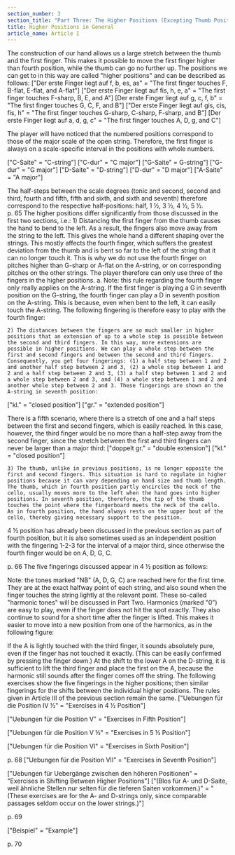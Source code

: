 ```yaml
---
section_number: 3
section_title: "Part Three: The Higher Positions (Excepting Thumb Position)"
title: Higher Positions in General
article_name: Article I
---
```


The construction of our hand allows us a large stretch between the thumb and the first finger. This makes it possible to move the first finger higher than fourth position, while the thumb can go no further up. The positions we can get to in this way are called "higher positions" and can be described as follows:
["Der erste Finger liegt auf f, b, es, as" = "The first finger touches F, B-flat, E-flat, and A-flat"]
["Der erste Finger liegt auf fis, h, e, a" = "The first finger touches F-sharp, B, E, and A"]
[Der erste Finger liegt auf g, c, f, b" = "The first finger touches G, C, F, and B"]
["Der erste Finger liegt auf gis, cis, fis, h" = "The first finger touches G-sharp, C-sharp, F-sharp, and B"]
[Der erste Finger liegt auf a, d, g, c" = "The first finger touches A, D, g, and C"]

The player will have noticed that the numbered positions correspond to those of the major scale of the open string. Therefore, the first finger is always on a scale-specific interval in the positions with whole numbers. 



["C-Saite" = "C-string"]
["C-dur" = "C major"]
["G-Saite" = G-string"]
["G-dur" = "G major"]
["D-Saite" = "D-string"]
["D-dur" = "D major"]
["A-Saite" = "A major"]

The half-steps between the scale degrees (tonic and second, second and third, fourth and fifth, fifth and sixth, and sixth and seventh) therefore correspond to the respective half-positions: half, 1 ½, 3 ½, 4 ½, 5 ½.  
p. 65
The higher positions differ significantly from those discussed in the first two sections, i.e.:
    1) Distancing the first finger from the thumb causes the hand to bend to the left. As a result, the fingers also move away from the string to the left. This gives the whole hand a different shaping over the strings. This mostly affects the fourth finger, which suffers the greatest deviation from the thumb and is bent so far to the left of the string that it can no longer touch it. This is why we do not use the fourth finger on pitches higher than G-sharp or A-flat on the A-string, or on corresponding pitches on the other strings. The player therefore can only use three of the fingers in the higher positions.
        a. Note: this rule regarding the fourth finger only really applies on the A-string. If the first finger is playing a G in seventh position on the G-string, the fourth finger can play a D in seventh position on the A-string. This is because, even when bent to the left, it can easily touch the A-string. The following fingering is therefore easy to play with the fourth finger:


    2) The distances between the fingers are so much smaller in higher positions that an extension of up to a whole step is possible between the second and third fingers. In this way, more extensions are possible in higher positions. We can play a whole step between the first and second fingers and between the second and third fingers. Consequently, you get four fingerings: (1) a half step between 1 and 2 and another half step between 2 and 3, (2) a whole step between 1 and 2 and a half step between 2 and 3, (3) a half step between 1 and 2 and a whole step between 2 and 3, and (4) a whole step between 1 and 2 and another whole step between 2 and 3. These fingerings are shown on the A-string in seventh position:
["kl." = "closed position"]
["gr." = "extended position"]

There is a fifth scenario, where there is a stretch of one and a half steps between the first and second fingers, which is easily reached. In this case, however, the third finger would be no more than a half-step away from the second finger, since the stretch between the first and third fingers can never be larger than a major third:
["doppelt gr." = "double extension"]
["kl." = "closed position"]

    3) The thumb, unlike in previous positions, is no longer opposite the first and second fingers. This situation is hard to regulate in higher positions because it can vary depending on hand size and thumb length. The thumb, which in fourth position partly encircles the neck of the cello, usually moves more to the left when the hand goes into higher positions. In seventh position, therefore, the tip of the thumb touches the point where the fingerboard meets the neck of the cello. As in fourth position, the hand always rests on the upper bout of the cello, thereby giving necessary support to the position.
4 ½ position has already been discussed in the previous section as part of fourth position, but it is also sometimes used as an independent position with the fingering 1-2-3 for the interval of a major third, since otherwise the fourth finger would be on A, D, G, C. 

p. 66
The five fingerings discussed appear in 4 ½ position as follows:

Note: the tones marked "NB" (A, D, G, C) are reached here for the first time. They are at the exact halfway point of each string, and also sound when the finger touches the string lightly at the relevant point. These so-called "harmonic tones" will be discussed in Part Two. Harmonics (marked "0") are easy to play, even if the finger does not hit the spot exactly. They also continue to sound for a short time after the finger is lifted. This makes it easier to move into a new position from one of the harmonics, as in the following figure:

If the A is lightly touched with the third finger, it sounds absolutely pure, even if the finger has not touched it exactly. (This can be easily confirmed by pressing the finger down.) At the shift to the lower A on the D-string, it is sufficient to lift the third finger and place the first on the A, because the harmonic still sounds after the finger comes off the string.
The following exercises show the five fingerings in the higher positions; then similar fingerings for the shifts between the individual higher positions. The rules given in Article III of the previous section remain the same.
["Uebungen für die Position IV ½" = "Exercises in 4 ½ Position"]

["Uebungen für die Position V" = "Exercises in Fifth Position"]

["Uebungen für die Position V ½" = "Exercises in 5 ½ Position"]


["Uebungen für die Position VI" = "Exercises in Sixth Position"]

p. 68
["Uebungen für die Position VII" = "Exercises in Seventh Position"]


["Uebungen für Uebergänge zwischen den höheren Positionen" = "Exercises in Shifting Between Higher Positions"]
["(Blos  für A- und D-Saite, weil ähnliche Stellen nur selten für die tieferen Saiten vorkommen.)" = "(These exercises are for the A- and D-strings only, since comparable passages seldom occur on the lower strings.)"]

p. 69


["Beispiel" = "Example"]

p. 70

